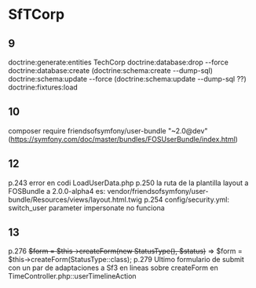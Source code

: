 # SfTCorp
9
--
doctrine:generate:entities TechCorp
doctrine:database:drop --force
doctrine:database:create
(doctrine:schema:create --dump-sql)
doctrine:schema:update --force
(doctrine:schema:update --dump-sql ??)
doctrine:fixtures:load

10
--
composer require friendsofsymfony/user-bundle "~2.0@dev"
(https://symfony.com/doc/master/bundles/FOSUserBundle/index.html)


12
---
p.243 error en codi LoadUserData.php
p.250 la ruta de la plantilla layout a FOSBundle a 2.0.0-alpha4 es: vendor/friendsofsymfony/user-bundle/Resources/views/layout.html.twig
p.254 config/security.yml: switch_user parameter impersonate no funciona

13
--
p.276 ~~$form = $this->createForm(new StatusType(), $status)~~ => $form = $this->createForm(StatusType::class);
p.279 Ultimo formulario de submit con un par de adaptaciones a Sf3 en lineas sobre createForm en TimeController.php::userTimelineAction
